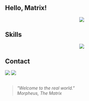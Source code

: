 ## Hello, Matrix!

<p align="center">
  <img src="https://github-readme-stats.vercel.app/api?username=devitruvius&show_icons=true&theme=gotham" />
</p>

## Skills
    
<p align="center">
  <a href="https://skillicons.dev">
    <img src="https://skillicons.dev/icons?i=python,flask,godot" />
  </a>
</p>

## Contact
 
<div> 
  <a href = "mailto:dev.vitruvius@gmail.com"><img src="https://img.shields.io/badge/-Gmail-%23333?style=for-the-badge&logo=gmail&logoColor=white" target="_blank"></a>
  <a href="https://www.linkedin.com/in/devitruvius" target="_blank"><img src="https://img.shields.io/badge/-LinkedIn-%230077B5?style=for-the-badge&logo=linkedin&logoColor=white" target="_blank"></a>
</div>
<br>

> *"Welcome to the real world."*<br>
> *Morpheus, The Matrix*

